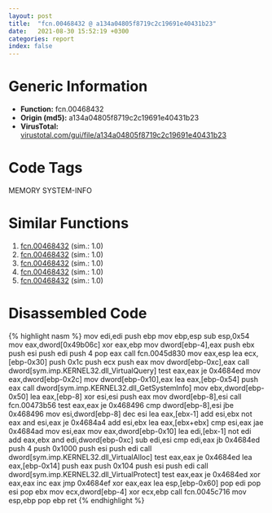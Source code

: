 ```yaml
---
layout: post
title:  "fcn.00468432 @ a134a04805f8719c2c19691e40431b23"
date:   2021-08-30 15:52:19 +0300
categories: report
index: false
---
```


# Generic Information
- **Function:** fcn.00468432
- **Origin (md5):** a134a04805f8719c2c19691e40431b23
- **VirusTotal:** [virustotal.com/gui/file/a134a04805f8719c2c19691e40431b23][virustotal_ref]

# Code Tags
<span class="tag" id="MEMORY">MEMORY</span>
<span class="tag" id="SYSTEM-INFO">SYSTEM-INFO</span>


# Similar Functions

1. [fcn.00468432][similar_1_ref] (sim.: 1.0)
2. [fcn.00468432][similar_2_ref] (sim.: 1.0)
3. [fcn.00468432][similar_3_ref] (sim.: 1.0)
4. [fcn.00468432][similar_4_ref] (sim.: 1.0)
5. [fcn.00468432][similar_5_ref] (sim.: 1.0)


# Disassembled Code

{% highlight nasm %}
mov edi,edi
push ebp
mov ebp,esp
sub esp,0x54
mov eax,dword[0x49b06c]
xor eax,ebp
mov dword[ebp-4],eax
push ebx
push esi
push edi
push 4
pop eax
call fcn.0045d830
mov eax,esp
lea ecx,[ebp-0x30]
push 0x1c
push ecx
push eax
mov dword[ebp-0xc],eax
call dword[sym.imp.KERNEL32.dll_VirtualQuery]
test eax,eax
je 0x4684ed
mov eax,dword[ebp-0x2c]
mov dword[ebp-0x10],eax
lea eax,[ebp-0x54]
push eax
call dword[sym.imp.KERNEL32.dll_GetSystemInfo]
mov ebx,dword[ebp-0x50]
lea eax,[ebp-8]
xor esi,esi
push eax
mov dword[ebp-8],esi
call fcn.00473b56
test eax,eax
je 0x468496
cmp dword[ebp-8],esi
jbe 0x468496
mov esi,dword[ebp-8]
dec esi
lea eax,[ebx-1]
add esi,ebx
not eax
and esi,eax
je 0x4684a4
add esi,ebx
lea eax,[ebx+ebx]
cmp esi,eax
jae 0x4684ad
mov esi,eax
mov eax,dword[ebp-0x10]
lea edi,[ebx-1]
not edi
add eax,ebx
and edi,dword[ebp-0xc]
sub edi,esi
cmp edi,eax
jb 0x4684ed
push 4
push 0x1000
push esi
push edi
call dword[sym.imp.KERNEL32.dll_VirtualAlloc]
test eax,eax
je 0x4684ed
lea eax,[ebp-0x14]
push eax
push 0x104
push esi
push edi
call dword[sym.imp.KERNEL32.dll_VirtualProtect]
test eax,eax
je 0x4684ed
xor eax,eax
inc eax
jmp 0x4684ef
xor eax,eax
lea esp,[ebp-0x60]
pop edi
pop esi
pop ebx
mov ecx,dword[ebp-4]
xor ecx,ebp
call fcn.0045c716
mov esp,ebp
pop ebp
ret 
{% endhighlight %}


[similar_1_ref]: /report/fcn.00468432@fece7060b8162b8bce0648763a1c502f
[similar_2_ref]: /report/fcn.00468432@3251b74aa4901941caaf1ad2f42c6be4
[similar_3_ref]: /report/fcn.00468432@147f6956cfadd9d35bc2265a45cb0602
[similar_4_ref]: /report/fcn.00468432@b9ea469ec039161d8d623684a0ca668e
[similar_5_ref]: /report/fcn.00468432@b52b2c71a7178baa413f70bab2511ae0
[virustotal_ref]: https://www.virustotal.com/gui/file/a134a04805f8719c2c19691e40431b23